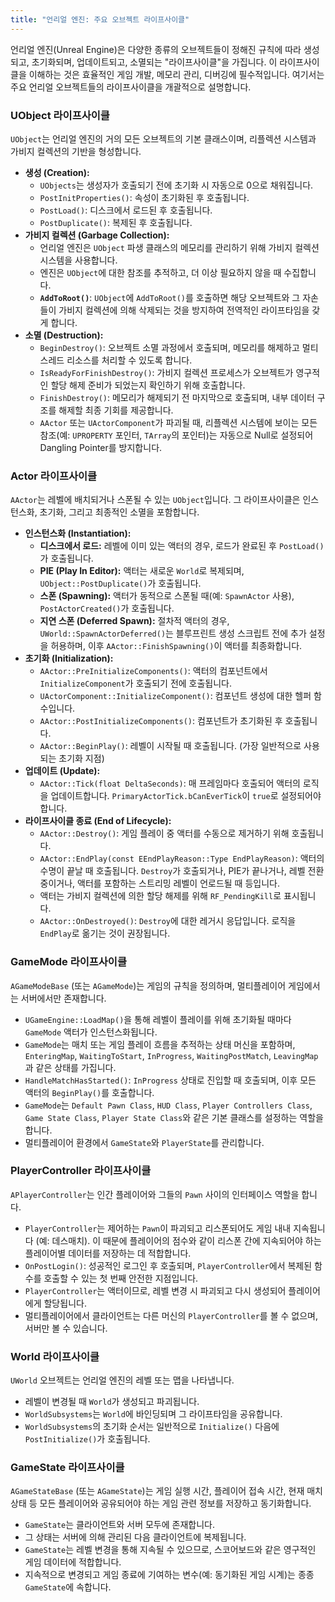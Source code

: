 ```yaml
---
title: "언리얼 엔진: 주요 오브젝트 라이프사이클"
---
```


언리얼 엔진(Unreal Engine)은 다양한 종류의 오브젝트들이 정해진 규칙에 따라 생성되고, 초기화되며, 업데이트되고, 소멸되는 "라이프사이클"을 가집니다. 이 라이프사이클을 이해하는 것은 효율적인 게임 개발, 메모리 관리, 디버깅에 필수적입니다. 여기서는 주요 언리얼 오브젝트들의 라이프사이클을 개괄적으로 설명합니다.

### UObject 라이프사이클

`UObject`는 언리얼 엔진의 거의 모든 오브젝트의 기본 클래스이며, 리플렉션 시스템과 가비지 컬렉션의 기반을 형성합니다.

*   **생성 (Creation):**
    *   `UObjects`는 생성자가 호출되기 전에 초기화 시 자동으로 0으로 채워집니다.
    *   `PostInitProperties()`: 속성이 초기화된 후 호출됩니다.
    *   `PostLoad()`: 디스크에서 로드된 후 호출됩니다.
    *   `PostDuplicate()`: 복제된 후 호출됩니다.
*   **가비지 컬렉션 (Garbage Collection):**
    *   언리얼 엔진은 `UObject` 파생 클래스의 메모리를 관리하기 위해 가비지 컬렉션 시스템을 사용합니다.
    *   엔진은 `UObject`에 대한 참조를 추적하고, 더 이상 필요하지 않을 때 수집합니다.
    *   **`AddToRoot()`**: `UObject`에 `AddToRoot()`를 호출하면 해당 오브젝트와 그 자손들이 가비지 컬렉션에 의해 삭제되는 것을 방지하여 전역적인 라이프타임을 갖게 합니다.
*   **소멸 (Destruction):**
    *   `BeginDestroy()`: 오브젝트 소멸 과정에서 호출되며, 메모리를 해제하고 멀티스레드 리소스를 처리할 수 있도록 합니다.
    *   `IsReadyForFinishDestroy()`: 가비지 컬렉션 프로세스가 오브젝트가 영구적인 할당 해제 준비가 되었는지 확인하기 위해 호출합니다.
    *   `FinishDestroy()`: 메모리가 해제되기 전 마지막으로 호출되며, 내부 데이터 구조를 해제할 최종 기회를 제공합니다.
    *   `AActor` 또는 `UActorComponent`가 파괴될 때, 리플렉션 시스템에 보이는 모든 참조(예: `UPROPERTY` 포인터, `TArray`의 포인터)는 자동으로 Null로 설정되어 Dangling Pointer를 방지합니다.

### Actor 라이프사이클

`AActor`는 레벨에 배치되거나 스폰될 수 있는 `UObject`입니다. 그 라이프사이클은 인스턴스화, 초기화, 그리고 최종적인 소멸을 포함합니다.

*   **인스턴스화 (Instantiation):**
    *   **디스크에서 로드:** 레벨에 이미 있는 액터의 경우, 로드가 완료된 후 `PostLoad()`가 호출됩니다.
    *   **PIE (Play In Editor):** 액터는 새로운 `World`로 복제되며, `UObject::PostDuplicate()`가 호출됩니다.
    *   **스폰 (Spawning):** 액터가 동적으로 스폰될 때(예: `SpawnActor` 사용), `PostActorCreated()`가 호출됩니다.
    *   **지연 스폰 (Deferred Spawn):** 절차적 액터의 경우, `UWorld::SpawnActorDeferred()`는 블루프린트 생성 스크립트 전에 추가 설정을 허용하며, 이후 `AActor::FinishSpawning()`이 액터를 최종화합니다.
*   **초기화 (Initialization):**
    *   `AActor::PreInitializeComponents()`: 액터의 컴포넌트에서 `InitializeComponent`가 호출되기 전에 호출됩니다.
    *   `UActorComponent::InitializeComponent()`: 컴포넌트 생성에 대한 헬퍼 함수입니다.
    *   `AActor::PostInitializeComponents()`: 컴포넌트가 초기화된 후 호출됩니다.
    *   `AActor::BeginPlay()`: 레벨이 시작될 때 호출됩니다. (가장 일반적으로 사용되는 초기화 지점)
*   **업데이트 (Update):**
    *   `AActor::Tick(float DeltaSeconds)`: 매 프레임마다 호출되어 액터의 로직을 업데이트합니다. `PrimaryActorTick.bCanEverTick`이 `true`로 설정되어야 합니다.
*   **라이프사이클 종료 (End of Lifecycle):**
    *   `AActor::Destroy()`: 게임 플레이 중 액터를 수동으로 제거하기 위해 호출됩니다.
    *   `AActor::EndPlay(const EEndPlayReason::Type EndPlayReason)`: 액터의 수명이 끝날 때 호출됩니다. `Destroy`가 호출되거나, PIE가 끝나거나, 레벨 전환 중이거나, 액터를 포함하는 스트리밍 레벨이 언로드될 때 등입니다.
    *   액터는 가비지 컬렉션에 의한 할당 해제를 위해 `RF_PendingKill`로 표시됩니다.
    *   `AActor::OnDestroyed()`: `Destroy`에 대한 레거시 응답입니다. 로직을 `EndPlay`로 옮기는 것이 권장됩니다.

### GameMode 라이프사이클

`AGameModeBase` (또는 `AGameMode`)는 게임의 규칙을 정의하며, 멀티플레이어 게임에서는 서버에서만 존재합니다.

*   `UGameEngine::LoadMap()`을 통해 레벨이 플레이를 위해 초기화될 때마다 `GameMode` 액터가 인스턴스화됩니다.
*   `GameMode`는 매치 또는 게임 플레이 흐름을 추적하는 상태 머신을 포함하며, `EnteringMap`, `WaitingToStart`, `InProgress`, `WaitingPostMatch`, `LeavingMap`과 같은 상태를 가집니다.
*   `HandleMatchHasStarted()`: `InProgress` 상태로 진입할 때 호출되며, 이후 모든 액터의 `BeginPlay()`를 호출합니다.
*   `GameMode`는 `Default Pawn Class`, `HUD Class`, `Player Controllers Class`, `Game State Class`, `Player State Class`와 같은 기본 클래스를 설정하는 역할을 합니다.
*   멀티플레이어 환경에서 `GameState`와 `PlayerState`를 관리합니다.

### PlayerController 라이프사이클

`APlayerController`는 인간 플레이어와 그들의 `Pawn` 사이의 인터페이스 역할을 합니다.

*   `PlayerController`는 제어하는 `Pawn`이 파괴되고 리스폰되어도 게임 내내 지속됩니다 (예: 데스매치). 이 때문에 플레이어의 점수와 같이 리스폰 간에 지속되어야 하는 플레이어별 데이터를 저장하는 데 적합합니다.
*   `OnPostLogin()`: 성공적인 로그인 후 호출되며, `PlayerController`에서 복제된 함수를 호출할 수 있는 첫 번째 안전한 지점입니다.
*   `PlayerController`는 액터이므로, 레벨 변경 시 파괴되고 다시 생성되어 플레이어에게 할당됩니다.
*   멀티플레이어에서 클라이언트는 다른 머신의 `PlayerController`를 볼 수 없으며, 서버만 볼 수 있습니다.

### World 라이프사이클

`UWorld` 오브젝트는 언리얼 엔진의 레벨 또는 맵을 나타냅니다.

*   레벨이 변경될 때 `World`가 생성되고 파괴됩니다.
*   `WorldSubsystems`는 `World`에 바인딩되며 그 라이프타임을 공유합니다.
*   `WorldSubsystems`의 초기화 순서는 일반적으로 `Initialize()` 다음에 `PostInitialize()`가 호출됩니다.

### GameState 라이프사이클

`AGameStateBase` (또는 `AGameState`)는 게임 실행 시간, 플레이어 접속 시간, 현재 매치 상태 등 모든 플레이어와 공유되어야 하는 게임 관련 정보를 저장하고 동기화합니다.

*   `GameState`는 클라이언트와 서버 모두에 존재합니다.
*   그 상태는 서버에 의해 관리된 다음 클라이언트에 복제됩니다.
*   `GameState`는 레벨 변경을 통해 지속될 수 있으므로, 스코어보드와 같은 영구적인 게임 데이터에 적합합니다.
*   지속적으로 변경되고 게임 종료에 기여하는 변수(예: 동기화된 게임 시계)는 종종 `GameState`에 속합니다.
